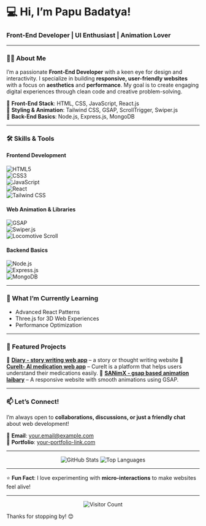 # 💻 Hi, I’m Papu Badatya!  
### Front-End Developer | UI Enthusiast | Animation Lover  

---

### 👨‍💻 About Me  
I’m a passionate **Front-End Developer** with a keen eye for design and interactivity. I specialize in building **responsive, user-friendly websites** with a focus on **aesthetics** and **performance**. My goal is to create engaging digital experiences through clean code and creative problem-solving.  

🔹 **Front-End Stack**: HTML, CSS, JavaScript, React.js  
🔹 **Styling & Animation**: Tailwind CSS, GSAP, ScrollTrigger, Swiper.js  
🔹 **Back-End Basics**: Node.js, Express.js, MongoDB  

---

### 🛠️ Skills & Tools  

#### **Frontend Development**  
![HTML5](https://img.shields.io/badge/HTML5-E34F26?style=for-the-badge&logo=html5&logoColor=white)  
![CSS3](https://img.shields.io/badge/CSS3-1572B6?style=for-the-badge&logo=css3&logoColor=white)  
![JavaScript](https://img.shields.io/badge/JavaScript-F7DF1E?style=for-the-badge&logo=javascript&logoColor=black)  
![React](https://img.shields.io/badge/React-20232A?style=for-the-badge&logo=react&logoColor=61DAFB)  
![Tailwind CSS](https://img.shields.io/badge/Tailwind_CSS-38B2AC?style=for-the-badge&logo=tailwind-css&logoColor=white)  

#### **Web Animation & Libraries**  
![GSAP](https://img.shields.io/badge/GSAP-88CE02?style=for-the-badge&logo=greensock&logoColor=white)  
![Swiper.js](https://img.shields.io/badge/Swiper.js-6332F6?style=for-the-badge&logo=swiper&logoColor=white)  
![Locomotive Scroll](https://img.shields.io/badge/Locomotive_Scroll-000000?style=for-the-badge)  

#### **Backend Basics**  
![Node.js](https://img.shields.io/badge/Node.js-339933?style=for-the-badge&logo=nodedotjs&logoColor=white)  
![Express.js](https://img.shields.io/badge/Express.js-000000?style=for-the-badge&logo=express&logoColor=white)  
![MongoDB](https://img.shields.io/badge/MongoDB-47A248?style=for-the-badge&logo=mongodb&logoColor=white)  

---

### 🌱 What I’m Currently Learning  
- Advanced React Patterns  
- Three.js for 3D Web Experiences  
- Performance Optimization  

---

### 📂 Featured Projects  

🔹 **[Diary - story writing web app](https://diary-web-app-nine.vercel.app/)** – a story or thought writing website
🔹 **[CureIt- AI medication web app](https://cureit-web-app.onrender.com/ai)** – CureIt is a platform that helps users understand their medications easily. 
🔹 **[SANimX - gsap based animation laibary](https://sanimx-gsap-animations.netlify.app/)** – A responsive website with smooth animations using GSAP.   

---

### 📫 Let’s Connect!  
I’m always open to **collaborations, discussions, or just a friendly chat** about web development!  

📧 **Email**: your.email@example.com  
💼 **Portfolio**: [your-portfolio-link.com](https://your-portfolio-link.com)  

---

<p align="center">
  <img src="https://github-readme-stats.vercel.app/api?username=yourusername&show_icons=true&theme=radical" alt="GitHub Stats" />
  <img src="https://github-readme-stats.vercel.app/api/top-langs/?username=yourusername&layout=compact&theme=radical" alt="Top Languages" />
</p>

---

⭐ **Fun Fact**: I love experimenting with **micro-interactions** to make websites feel alive!  

---

<p align="center"> 
  <img src="https://profile-counter.glitch.me/yourusername/count.svg" alt="Visitor Count" />
</p>

Thanks for stopping by! 😊
